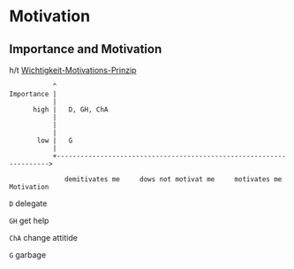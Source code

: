 # Motivation

## Importance and Motivation

h/t [Wichtigkeit-Motivations-Prinzip](https://www.streuverluste.de/fuehrung-management-wichtigkeit-motivations-prinzip-wm-prinzip/)

```
           ^
Importance |
           |
      high |   D, GH, ChA
           |
           |
           |
       low |   G
           |
           +-------------------------------------------------------------------->
           
              demitivates me     dows not motivat me     motivates me           Motivation

```

`D` delegate 

`GH` get help 

`ChA` change attitide

`G` garbage
